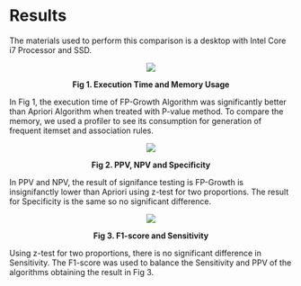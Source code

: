 # Results
The materials used to perform this comparison is a desktop with Intel Core i7 Processor and SSD.
<p align="center">
<img src="https://github.com/rjtmahinay/learning-of-high-dengue-incidence/blob/master/results/exec_memory.jpg">
</p>

**<p align="center">Fig 1. Execution Time and Memory Usage</p>**

In Fig 1, the execution time of FP-Growth Algorithm was significantly better than Apriori Algorithm when treated with P-value method. To compare the memory, we used a profiler to see its consumption for generation of frequent itemset and association rules.
<p align="center">
<img src="https://github.com/rjtmahinay/learning-of-high-dengue-incidence/blob/master/results/accuracy1.jpg">
</p>

**<p align="center">Fig 2. PPV, NPV and Specificity</p>**

In PPV and NPV, the result of signifance testing is FP-Growth is insignifanctly lower than Apriori using z-test for two proportions. The result for Specificity is the same so no significant difference.
<p align="center">
<img src="https://github.com/rjtmahinay/learning-of-high-dengue-incidence/blob/master/results/accuracy2.jpg">
</p>

**<p align="center">Fig 3. F1-score and Sensitivity</p>**

Using z-test for two proportions, there is no significant difference in Sensitivity. The F1-score was used to balance the Sensitivity and PPV of the algorithms obtaining the result in Fig 3.